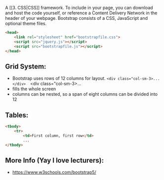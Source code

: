A [[3. CSS|CSS]] framework. To include in your page, you can download and host the code yourself, or reference a Content Delivery Network in the header of your webpage. Bootstrap consists of a CSS, JavaScript and optional theme files. 
```html
<head>
	<link rel="stylesheet" href="bootstrapfile.css">
	<script src="jquery.js"></script>
	<script src="bootstrapfile.js"></script>
</head>
```

## Grid System:
- Bootstrap uses rows of 12 columns for layout. 
`<div class="col-sm-3>...</div> 
`<div class="col-sm-3>...</div>
- fills the whole screen
- columns can be nested, so a span of eight columns can be divided into 12

## Tables:
```html
<tbody>
	<tr>
		<td>First column, first row</td>
		...
</tbody>
```

## More Info (Yay I love lecturers):
- https://www.w3schools.com/bootstrap5/


